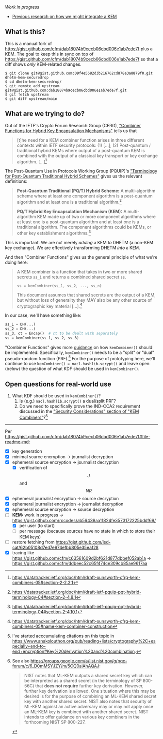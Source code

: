 *Work in progress*


* [Previous research on how we might integrate a KEM][2024-10-03-update]


[2024-10-03-update]: https://docs.google.com/document/d/15Lmb1wbmTaXA1FmEOrA0OZL1c2x2Ts2j08nNxuyyhKQ/edit


## What is this?

This is a manual fork of
<https://gist.github.com/cfm/dab18074b9cecb06cbd006e1ab7ede7f> plus a KEM.  The
goal to keep this in sync on top of
<https://gist.github.com/cfm/dab18074b9cecb06cbd006e1ab7ede7f> so that a diff
shows *only* KEM-related changes.

```sh-session
$ git clone git@gist.github.com:09f4e5682d3b216762cd878e3a8879f0.git dhetm-kem-securedrop
$ cd dhetm-kem-securedrop/
$ git remote add upstream git@gist.github.com:dab18074b9cecb06cbd006e1ab7ede7f.git
$ git fetch upstream
$ git diff upstream/main
```


## What are we trying to do?

Out of the IETF's Crypto Forum Research Group (CFRG), ["Combiner Functions for
Hybrid Key Encapsulation Mechanisms"][draft-ounsworth-cfrg-kem-combiners] tells
us that

> [t]he need for a KEM combiner function arises in three different contexts
> within IETF security protocols:  (1) [...]; (2) Post-quantum / traditional
> hybrid KEMs where output of a post-quantum KEM is combined with the output of
> a classical key transport or key exchange algorithm.  [...][^1]

The Post-Quantum Use in Protocols Working Group (PQUIP)'s ["Terminology for
Post-Quantum Traditional Hybrid
Schemes"][draft-ietf-pquip-pqt-hybrid-terminology] gives us the relevant
definitions:

> **Post-Quantum Traditional (PQ/T) Hybrid Scheme:**  A multi-algorithm scheme
> where at least one component algorithm is a post-quantum algorithm and at
> least one is a traditional algorithm.[^2]
>
> **PQ/T Hybrid Key Encapsulation Mechanism (KEM):**  A multi-algorithm KEM
> made up of two or more component algorithms where at least one is a
> post-quantum algorithm and at least one is a traditional algorithm. The
> component algorithms could be KEMs, or other key establishment
> algorithms.[^3]

This is important.  We are not merely *adding* a KEM *to* DHETM (a non-KEM key
exchange).  We are effectively transforming DHETM *into* a KEM.

And then "Combiner Functions" gives us the general principle of what we're
doing here:

> A KEM combiner is a function that takes in two or more shared secrets `ss_i`
> and returns a combined shared secret `ss`.
>
>     ss = kemCombiner(ss_1, ss_2, ..., ss_n)
>
> This document assumes that shared secrets are the output of a KEM, but
> without loss of generality they MAY also be any other source of cryptographic
> key material [...].[^4]

In our case, we'll have something like:

```python
ss_1 = DH(...)
ss_2 = DH(...)
ss_3, ct = Encap()  # ct to be dealt with separately
ss = kemCombiner(ss_1, ss_2, ss_3)
```

"Combiner Functions" gives more [guidance][kem-combiner-construction] on how
`kemCombiner()` should be implemented.  Specifically, `kemCombiner()` needs to
be a "split" or "dual" pseudo-random function (PRF).[^5]  For the purpose of
prototyping here, we'll continue to use `kemCombiner() = nacl.hashlib.scrypt()`
and leave open (below) the question of what KDF should be used in
`kemCombiner()`.


[draft-ietf-pquip-pqt-hybrid-terminology]: https://datatracker.ietf.org/doc/html/draft-ietf-pquip-pqt-hybrid-terminology-04

[draft-ounsworth-cfrg-kem-combiners]: https://datatracker.ietf.org/doc/html/draft-ounsworth-cfrg-kem-combiners-05

[kem-combiner-construction]: https://datatracker.ietf.org/doc/html/draft-ounsworth-cfrg-kem-combiners-05#name-kem-combiner-construction

[^1]: https://datatracker.ietf.org/doc/html/draft-ounsworth-cfrg-kem-combiners-05#section-2-2.2.1

[^2]: https://datatracker.ietf.org/doc/html/draft-ietf-pquip-pqt-hybrid-terminology-04#section-2-4.8.1

[^3]: https://datatracker.ietf.org/doc/html/draft-ietf-pquip-pqt-hybrid-terminology-04#section-2-4.10.1

[^4]: https://datatracker.ietf.org/doc/html/draft-ounsworth-cfrg-kem-combiners-05#name-kem-combiner-construction

[^5]: I've started acccumulating citations on this topic in <https://www.anakolouthon.org/pub/reading+lists/cryptography%2C+especially+end-to-end+encryption#Key%20derivation%20and%20combination>.


## Open questions for real-world use

1. What KDF should be used in `kemCombiner()`?
    1. Is (e.g.) `nacl.hashlib.scrypt()` a dual/split PRF?
    2. Do we need to specifically prove the IND-CCA2 requirement discussed in the ["Security Considerations" section of "KEM Combiners"](https://datatracker.ietf.org/doc/html/draft-ounsworth-cfrg-kem-combiners-05#name-security-considerations)?[^6]


[^6]: See also <https://groups.google.com/a/list.nist.gov/g/pqc-forum/c/6_D0mMSYJZY/m/5CQ0aiAhAQAJ>:
    > NIST notes that ML-KEM outputs a shared secret key which can be interpreted as a shared secret (in the terminology of SP 800-56C) that **does not require** further key derivation.  However, further key derivation is allowed. One situation where this may be desired is for the purpose of combining an ML-KEM shared secret key with another shared secret.  NIST also notes that security of ML-KEM against an active adversary may or may not apply once an ML-KEM key is combined with another shared secret.  NIST intends to offer guidance on various key combiners in the forthcoming NIST SP 800-227.


---

Per <https://gist.github.com/cfm/dab18074b9cecb06cbd006e1ab7ede7f#file-readme-md>:

- [x] key generation
- [x] minimal source encryption → journalist decryption
- [x] ephemeral source encryption → journalist decryption
  - [x] verification of $$J$$ and $$NR$$
- [x] ephemeral journalist encryption → source decryption
- [x] ephemeral journalist encryption → journalist decryption
- [x] ephemeral source encryption → source decryption
- [ ] **KEM:** work in progress → https://gist.github.com/rocodes/ab56439aa11824fe3573172225bddf69/
    - [x] per user (to start)
    - [ ] per message (because sources have no state in which to store their KEM keys)
- [ ] restore fetching from <https://gist.github.com/lsd-cat/62b05108d7ed7e974efbb805e35eaf28>
- [x] tracing like <https://gist.github.com/cfm/c63561609d2bf621d877dbbef052ab1a> → <https://gist.github.com/cfm/ddbeec52c65f474ce309cb85ae9617aa>
